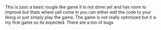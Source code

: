 This is jusic a basic rougle like game it is not done yet and has room to improve but thats where yall come in you can either edit the code to your liking or just simply play the game. The game is not really optimized but it is my first game so its expected. There are a ton of bugs 
